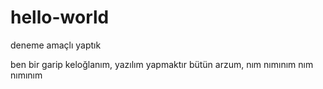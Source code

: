 # hello-world
deneme amaçlı yaptık

ben bir garip keloğlanım, yazılım yapmaktır bütün arzum, nım nımınım nım nımınım
